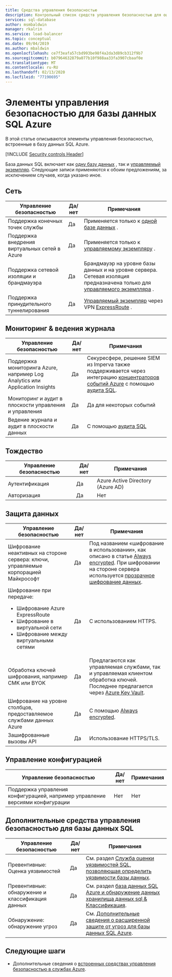 ```yaml
---
title: Средства управления безопасностью
description: Контрольный список средств управления безопасностью для оценки базы данных SQL Azure
services: sql-database
author: msmbaldwin
manager: rkalrin
ms.service: load-balancer
ms.topic: conceptual
ms.date: 09/04/2019
ms.author: mbaldwin
ms.openlocfilehash: ce7f3eafa57cbd993be98f4a2da3d89cb312f9b7
ms.sourcegitcommit: b07964632879a077b10f988aa33fa3907cbaaf0e
ms.translationtype: MT
ms.contentlocale: ru-RU
ms.lasthandoff: 02/13/2020
ms.locfileid: "77190695"
---
```

# <a name="security-controls-for-azure-sql-database"></a>Элементы управления безопасностью для базы данных SQL Azure

В этой статье описываются элементы управления безопасностью, встроенные в базу данных SQL Azure.

[!INCLUDE [Security controls Header](../../includes/security-controls-header.md)]

База данных SQL включает как [одну базу данных](sql-database-single-index.yml) , так и [управляемый экземпляр](sql-database-managed-instance.md). Следующие записи применяются к обоим предложениям, за исключением случаев, когда указано иное.

## <a name="network"></a>Сеть

| Управление безопасностью | Да/нет | Примечания |
|---|---|--|
| Поддержка конечных точек службы| Да | Применяется только к [одной базе данных](sql-database-single-index.yml) . |
| Поддержка внедрения виртуальных сетей в Azure| Да | Применяется только к [управляемому экземпляру](sql-database-managed-instance.md) . |
| Поддержка сетевой изоляции и брандмауэра| Да | Брандмауэр на уровне базы данных и на уровне сервера. Сетевая изоляция предназначена только для [управляемого экземпляра](sql-database-managed-instance.md) . |
| Поддержка принудительного туннелирования| Да | [Управляемый экземпляр](sql-database-managed-instance.md) через VPN [ExpressRoute](../expressroute/index.yml) . |

## <a name="monitoring--logging"></a>Мониторинг & ведения журнала

| Управление безопасностью | Да/нет | Примечания|
|---|---|--|
| Поддержка мониторинга Azure, например Log Analytics или Application Insights| Да | Секуресфере, решение SIEM из Imperva также поддерживается через интеграцию [концентраторов событий Azure](../event-hubs/index.yml) с помощью [аудита SQL](sql-database-auditing.md). |
| Мониторинг и аудит в плоскости управления и управления| Да | Да для некоторых событий |
| Ведение журнала и аудит в плоскости данных | Да | С помощью [аудита SQL](sql-database-auditing.md) |

## <a name="identity"></a>Тождество

| Управление безопасностью | Да/нет | Примечания|
|---|---|--|
| Аутентификация| Да | Azure Active Directory (Azure AD) |
| Авторизация| Да | Нет |

## <a name="data-protection"></a>Защита данных

| Управление безопасностью | Да/нет | Примечания |
|---|---|--|
| Шифрование неактивных на стороне сервера: ключи, управляемые корпорацией Майкрософт | Да | Под названием «шифрование в использовании», как описано в статье [Always encrypted](sql-database-always-encrypted.md). При шифровании на стороне сервера используется [прозрачное шифрование данных](transparent-data-encryption-azure-sql.md).|
| Шифрование при передаче:<ul><li>Шифрование Azure ExpressRoute</li><li>Шифрование в виртуальной сети</li><li>Шифрование между виртуальными сетями</ul>| Да | С использованием HTTPS. |
| Обработка ключей шифрования, например CMK или BYOK| Да | Предлагаются как управляемая службами, так и управляемая клиентом обработка ключей. Последнее предлагается через [Azure Key Vault](../key-vault/index.yml). |
| Шифрование на уровне столбцов, предоставляемое службами данных Azure| Да | С помощью [Always encrypted](sql-database-always-encrypted.md). |
| Зашифрованные вызовы API| Да | Использование HTTPS/TLS. |

## <a name="configuration-management"></a>Управление конфигурацией

| Управление безопасностью | Да/нет | Примечания|
|---|---|--|
| Поддержка управления конфигурацией, например управление версиями конфигурации| Нет  | Нет |

## <a name="additional-security-controls-for-sql-database"></a>Дополнительные средства управления безопасностью для базы данных SQL

| Управление безопасностью | Да/нет | Примечания|
|---|---|--|
| Превентивные: Оценка уязвимостей | Да | См. раздел [Служба оценки уязвимостей SQL, позволяющая определить уязвимости базы данных](sql-vulnerability-assessment.md). |
| Превентивные: обнаружение и классификация данных  | Да | См. раздел [база данных SQL Azure и обнаружение данных хранилища данных sql & Классификация](sql-database-data-discovery-and-classification.md). |
| Обнаружение: обнаружение угроз | Да | См. [Дополнительные сведения о расширенной защите от угроз для базы данных SQL Azure](sql-database-threat-detection-overview.md). |

## <a name="next-steps"></a>Следующие шаги

- Дополнительные сведения о [встроенных средствах управления безопасностью в службах Azure](../security/fundamentals/security-controls.md).

